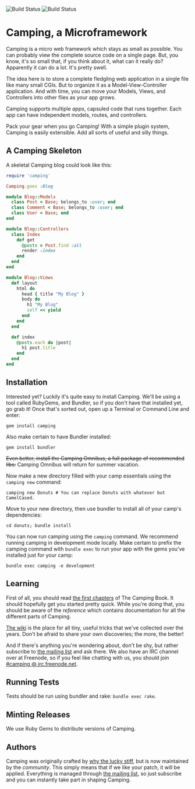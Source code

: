 ![Build Status](https://github.com/camping/camping/actions/workflows/camping.yml/badge.svg) ![Build Status](https://github.com/camping/camping/actions/workflows/integration.yml/badge.svg)

# Camping, a Microframework

Camping is a micro web framework which stays as small as possible.
You can probably view the complete source code on a single page. But, you
know, it's so small that, if you think about it, what can it really do? Apparently
it can do a lot. It's pretty swell.

The idea here is to store a complete fledgling web application in a single
file like many small CGIs. But to organize it as a Model-View-Controller
application. And with time, you can move your Models, Views, and Controllers into
other files as your app grows.

Camping supports multiple *apps*, capsuled code that runs together. Each app can
have independent models, routes, and controllers.

Pack your gear when you go Camping! With a simple plugin system, Camping is easily
extensible. Add all sorts of useful and silly things.

## A Camping Skeleton

A skeletal Camping blog could look like this:

```ruby
require 'camping'

Camping.goes :Blog

module Blog::Models
  class Post < Base; belongs_to :user; end
  class Comment < Base; belongs_to :user; end
  class User < Base; end
end

module Blog::Controllers
  class Index
    def get
      @posts = Post.find :all
      render :index
    end
  end
end

module Blog::Views
  def layout
    html do
      head { title "My Blog" }
      body do
        h1 "My Blog"
        self << yield
      end
    end
  end

  def index
    @posts.each do |post|
      h1 post.title
    end
  end
end
```

## Installation

Interested yet?  Luckily it's quite easy to install Camping.  We'll be using
a tool called RubyGems, and Bundler, so if you don't have that installed
yet, go grab it! Once that's sorted out, open up a Terminal or Command
Line and enter:

```
gem install camping
```

Also make certain to have Bundler installed:

```
gem install bundler
```

~~Even better, install the Camping Omnibus, a full package of recommended libs:~~ Camping Omnibus will return for summer vacation.

Now make a new directory filled with your camp essentials using the `camping new` command:

```
camping new Donuts # You can replace Donuts with whatever but CamelCased.
```

Move to your new directory, then use bundler to install all of your camp's dependencies:

```
cd donuts; bundle install
```

You can now run camping using the `camping` command. We recommend running camping in development mode locally. Make certain to prefix the camping command with `bundle exec` to run your app with the gems you've installed just for your camp:

```
bundle exec camping -e development
```

## Learning

First of all, you should read [the first chapters](/book/01_introduction.md)
of The Camping Book. It should hopefully get you started pretty quick. While
you're doing that, you should be aware of the _reference_ which contains
documentation for all the different parts of Camping.

[The wiki](https://github.com/camping/camping/wiki) is the place for all tiny,
useful tricks that we've collected over the years.  Don't be afraid to share
your own discoveries; the more, the better!

And if there's anything you're wondering about, don't be shy, but rather
subscribe to [the mailing list](http://rubyforge.org/mailman/listinfo/camping-list)
and ask there.  We also have an IRC channel over at Freenode, so if you feel
like chatting with us, you should join [#camping @ irc.freenode.net](http://java.freenode.net/?channel=camping).

## Running Tests

Tests should be run using bundler and rake: `bundle exec rake`.

## Minting Releases

We use Ruby Gems to distribute versions of Camping.

## Authors

Camping was originally crafted by [why the lucky stiff](http://en.wikipedia.org/wiki/Why_the_lucky_stiff),
but is now maintained by the _community_.  This simply means that if we like your
patch, it will be applied.  Everything is managed through [the mailing list](http://rubyforge.org/mailman/listinfo/camping-list),
so just subscribe and you can instantly take part in shaping Camping.
